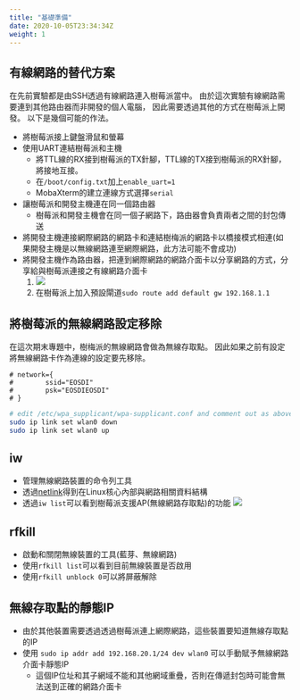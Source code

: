 ```yaml
---
title: "基礎準備"
date: 2020-10-05T23:34:34Z
weight: 1
---
```


## 有線網路的替代方案

在先前實驗都是由SSH透過有線網路連入樹莓派當中。
由於這次實驗有線網路需要連到其他路由器而非開發的個人電腦，
因此需要透過其他的方式在樹莓派上開發。
以下是幾個可能的作法。

* 將樹莓派接上鍵盤滑鼠和螢幕   
* 使用UART連結樹莓派和主機
  * 將TTL線的RX接到樹莓派的TX針腳，TTL線的TX接到樹莓派的RX針腳，將接地互接。
  * 在``/boot/config.txt``加上``enable_uart=1``
  * MobaXterm的建立連線方式選擇``serial``
* 讓樹莓派和開發主機連在同一個路由器
  * 樹莓派和開發主機會在同一個子網路下，路由器會負責兩者之間的封包傳送
* 將開發主機連接網際網路的網路卡和連結樹梅派的網路卡以橋接模式相連(如果開發主機是以無線網路連至網際網路，此方法可能不會成功)
* 將開發主機作為路由器，把連到網際網路的網路介面卡以分享網路的方式，分享給與樹莓派連接之有線網路介面卡
  1. ![](https://imgur.com/w0vlMIt.jpg)
  2. 在樹莓派上加入預設閘道``sudo route add default gw 192.168.1.1``



## 將樹莓派的無線網路設定移除

在這次期末專題中，樹梅派的無線網路會做為無線存取點。
因此如果之前有設定將無線網路卡作為連線的設定要先移除。

```none
# network={
#        ssid="EOSDI"
#        psk="EOSDIEOSDI"
# }
```

```bash
# edit /etc/wpa_supplicant/wpa-supplicant.conf and comment out as above
sudo ip link set wlan0 down
sudo ip link set wlan0 up
```

## iw 
* 管理無線網路裝置的命令列工具
* 透過[netlink](https://en.wikipedia.org/wiki/Netlink)得到在Linux核心內部與網路相關資料結構
* 透過``iw list``可以看到樹莓派支援AP(無線網路存取點)的功能
![](https://i.imgur.com/2iz0Gia.png)


## rfkill

* 啟動和關閉無線裝置的工具(藍芽、無線網路)
* 使用``rfkill list``可以看到目前無線裝置是否啟用
* 使用``rfkill unblock 0``可以將屏蔽解除

## 無線存取點的靜態IP

* 由於其他裝置需要透過透過樹莓派連上網際網路，這些裝置要知道無線存取點的IP
* 使用 ``sudo ip addr add 192.168.20.1/24 dev wlan0`` 可以手動賦予無線網路介面卡靜態IP
  * 這個IP位址和其子網域不能和其他網域重疊，否則在傳遞封包時可能會無法送到正確的網路介面卡

